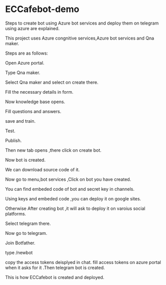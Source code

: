 # ECCafebot-demo
Steps to create bot using Azure bot services and deploy them on telegram using azure are explained.

This project uses Azure congnitive services,Azure bot services and Qna maker.

Steps are as follows:

Open Azure portal.

Type Qna maker.

Select Qna maker and select on create there.

Fill the necessary details in form.

Now knowledge base opens.

Fill questions and answers.

save and train.

Test.

Publish.

Then new tab opens ,there click on create bot.

Now bot is created.

We can download source code of it.

Now go to menu,bot services ,Click on bot you have created.

You can find embeded code of bot and secret key in channels.

Using keys and embeded code ,you can deploy it on google sites.

Otherwise After creating bot ,it will ask to deploy it on varoius social platforms.

Select telegram there.

Now go to telegram.

Join Botfather.

type /newbot

copy the access tokens deisplyed in chat.
fill access tokens on azure portal when it asks for it .Then telegram bot is created.

This is how ECCafebot is created and deployed.

